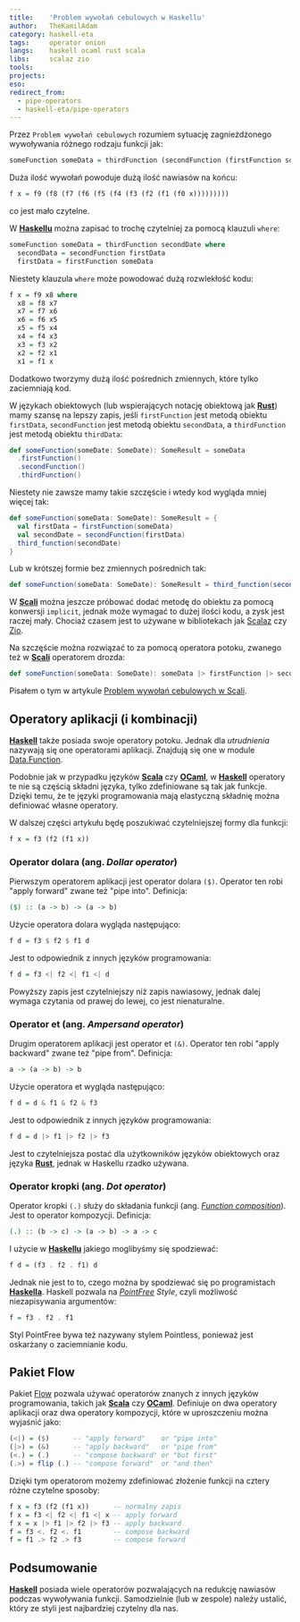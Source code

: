 ```yaml
---
title:    'Problem wywołań cebulowych w Haskellu'
author:   TheKamilAdam
category: haskell-eta
tags:     operator onion
langs:    haskell ocaml rust scala
libs:     scalaz zio
tools:
projects:
eso:
redirect_from:
  - pipe-operators
  - haskell-eta/pipe-operators
---
```


Przez `Problem wywołań cebulowych` rozumiem sytuację zagnieżdżonego wywoływania różnego rodzaju funkcji jak:
```haskell
someFunction someData = thirdFunction (secondFunction (firstFunction someData))
```

Duża ilość wywołań powoduje dużą ilość nawiasów na końcu:
```haskell
f x = f9 (f8 (f7 (f6 (f5 (f4 (f3 (f2 (f1 (f0 x)))))))))
```
co jest mało czytelne.

W **[Haskellu]** można zapisać to trochę czytelniej za pomocą klauzuli `where`:
```haskell
someFunction someData = thirdFunction secondDate where 
  secondData = secondFunction firstData
  firstData = firstFunction someData
```

Niestety klauzula `where` może powodować dużą rozwlekłość kodu:
```haskell
f x = f9 x8 where 
  x8 = f8 x7
  x7 = f7 x6
  x6 = f6 x5
  x5 = f5 x4
  x4 = f4 x3
  x3 = f3 x2
  x2 = f2 x1
  x1 = f1 x
```
Dodatkowo tworzymy dużą ilość pośrednich zmiennych,
które tylko zaciemniają kod.

W językach obiektowych (lub wspierających notację obiektową jak **[Rust]**) mamy szansę na lepszy zapis,
jeśli `firstFunction` jest metodą obiektu `firstData`,
`secondFunction` jest metodą obiektu `secondData`,
a `thirdFunction` jest metodą obiektu `thirdData`:
```scala
def someFunction(someDate: SomeDate): SomeResult = someData
  .firstFunction()
  .secondFunction()
  .thirdFunction()
```

Niestety nie zawsze mamy takie szczęście i wtedy kod wygląda mniej więcej tak:
```scala
def someFunction(someData: SomeDate): SomeResult = {
  val firstData = firstFunction(someData)
  val secondDate = secondFunction(firstData)
  third_function(secondDate)
}
```

Lub w krótszej formie bez zmiennych pośrednich tak:
```scala
def someFunction(someData: SomeDate): SomeResult = third_function(secondFunction(firstData(someData)))
```

W **[Scali]** można jeszcze próbować dodać metodę do obiektu za pomocą konwersji `implicit`,
jednak może wymagać to dużej ilości kodu,
a zysk jest raczej mały.
Chociaż czasem jest to używane w bibliotekach jak [Scalaz] czy [Zio].

Na szczęście można rozwiązać to za pomocą operatora potoku,
zwanego też w **[Scali]** operatorem drozda:
```scala
def someFunction(someData: SomeDate): someData |> firstFunction |> secondFunction |> thirdFunction
```
Pisałem o tym w artykule [Problem wywołań cebulowych w Scali](/scalapipe).

## Operatory aplikacji (i kombinacji)

**[Haskell]** także posiada swoje operatory potoku.
Jednak dla *utrudnienia* nazywają się one operatorami aplikacji.
Znajdują się one w module [Data.Function](https://hackage.haskell.org/package/base-4.14.0.0/docs/Data-Function.html).

Podobnie jak w przypadku języków **[Scala]** czy **[OCaml]**,
w **[Haskell]** operatory te nie są częścią składni języka,
tylko zdefiniowane są tak jak funkcje.
Dzięki temu,
że te języki programowania mają elastyczną składnię można definiować własne operatory.

W dalszej części artykułu będę poszukiwać czytelniejszej formy dla funkcji:
```haskell
f x = f3 (f2 (f1 x))
```

### Operator dolara (ang. *Dollar operator*)
Pierwszym operatorem aplikacji jest operator dolara `($)`.
Operator ten robi "apply forward" zwane też "pipe into".
Definicja:
```haskell
($) :: (a -> b) -> (a -> b)
```

Użycie operatora dolara wygląda następująco:
```haskell
f d = f3 $ f2 $ f1 d
```

Jest to odpowiednik z innych języków programowania:
```haskell
f d = f3 <| f2 <| f1 <| d
```

Powyższy zapis jest czytelniejszy niż zapis nawiasowy,
jednak dalej wymaga czytania od prawej do lewej,
co jest nienaturalne.

### Operator et (ang. *Ampersand operator*)
Drugim operatorem aplikacji jest operator et `(&)`.
Operator ten robi "apply backward" zwane też "pipe from".
Definicja:
```haskell
a -> (a -> b) -> b
```

Użycie operatora et wygląda następująco:
```haskell
f d = d & f1 & f2 & f3
```

Jest to odpowiednik z innych języków programowania:
```haskell
f d = d |> f1 |> f2 |> f3
```

Jest to czytelniejsza postać dla użytkowników języków obiektowych oraz języka **[Rust]**,
jednak w Haskellu rzadko używana.

### Operator kropki (ang. *Dot operator*)
Operator kropki `(.)` służy do składania funkcji (ang. *[Function composition](https://wiki.haskell.org/Function_composition)*).
Jest to operator kompozycji.
Definicja:
```haskell
(.) :: (b -> c) -> (a -> b) -> a -> c
```
I użycie w **[Haskellu]** jakiego moglibyśmy się spodziewać:
```haskell
f d = (f3 . f2 . f1) d
```

Jednak nie jest to to,
czego można by spodziewać się po programistach **[Haskella]**.
Haskell pozwala na *[PointFree](https://wiki.haskell.org/Pointfree) Style*,
czyli możliwość niezapisywania argumentów:
```haskell
f = f3 . f2 . f1
```

Styl PointFree bywa też nazywany stylem Pointless,
ponieważ jest oskarżany o zaciemnianie kodu.

## Pakiet Flow
Pakiet [Flow](https://hackage.haskell.org/package/flow-1.0.21/docs/Flow.html) pozwala używać operatorów znanych z innych języków programowania,
takich jak **[Scala]** czy **[OCaml]**.
Definiuje on dwa operatory aplikacji oraz dwa operatory kompozycji,
które w uproszczeniu można wyjaśnić jako:
```haskell
(<|) = ($)      -- "apply forward"    or "pipe into"
(|>) = (&)      -- "apply backward"   or "pipe from"
(<.) = (.)      -- "compose backward" or "but first"
(.>) = flip (.) -- "compose forward"  or "and then"
```

Dzięki tym operatorom możemy zdefiniować złożenie funkcji na cztery różne czytelne sposoby:
```haskell
f x = f3 (f2 (f1 x))      -- normalny zapis
f x = f3 <| f2 <| f1 <| x -- apply forward
f x = x |> f1 |> f2 |> f3 -- apply backward
f = f3 <. f2 <. f1        -- compose backward
f = f1 .> f2 .> f3        -- compose forward
```

## Podsumowanie

**[Haskell]** posiada wiele operatorów pozwalających na redukcję nawiasów podczas wywoływania funkcji.
Samodzielnie (lub w zespole) należy ustalić,
który ze styli jest najbardziej czytelny dla nas.

[Haskell]:              /langs/haskell
[Haskella]:             /langs/haskell
[Haskellu]:             /langs/haskell
[OCaml]:                /langs/ocaml
[Scala]:                /langs/scala
[Scali]:                /langs/scala
[Rust]:                 /langs/rust

[scalaz]:               /libs/scalaz
[zio]:                  /libs/zio

[operator]:             /tags/operator
